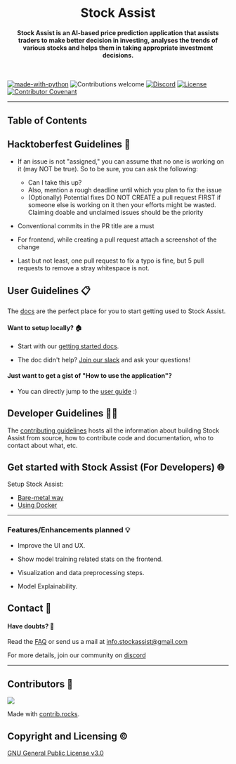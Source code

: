 <p align=center>
  <h1 align=center> Stock Assist </h1>
</p>

<div align=center>
  <h4>Stock Assist is an AI-based price prediction application that assists traders to make better decision in investing, analyses the trends of various stocks and helps them in taking appropriate investment decisions.</h4>
</div>  
<br/>

[![made-with-python](https://img.shields.io/badge/Made%20with-Python-1f425f.svg)](https://www.python.org/)
![Contributions welcome](https://img.shields.io/badge/contributions-welcome-orange.svg)
[![Discord](https://img.shields.io/badge/Join%20Our%20Community-Discord-purple)](#todo)
[![License](https://img.shields.io/badge/License-MIT-blue.svg)](https://img.shields.io/badge/License-MIT-blue.svg)
[![Contributor Covenant](https://img.shields.io/badge/Contributor%20Covenant-2.0-4baaaa.svg)](CODE_OF_CONDUCT.md)

<hr/>

## Table of Contents

## Hacktoberfest Guidelines 📝

- If an issue is not "assigned," you can assume that no one is working on it (may NOT be true). So to be sure, you can ask the following:

  - Can I take this up?
  - Also, mention a rough deadline until which you plan to fix the issue
  - (Optionally) Potential fixes
    DO NOT CREATE a pull request FIRST if someone else is working on it then your efforts might be wasted. Claiming doable and unclaimed issues should be the priority

- Conventional commits in the PR title are a must

- For frontend, while creating a pull request attach a screenshot of the change

- Last but not least, one pull request to fix a typo is fine, but 5 pull requests to remove a stray whitespace is not.

## User Guidelines 📋

The [docs](#todo) are the perfect place for you to start getting used to Stock Assist.

#### Want to setup locally? 🏠

- Start with our [getting started docs](#todo).

- The doc didn't help? [Join our slack](#todo) and ask your questions!

#### Just want to get a gist of "How to use the application"?

- You can directly jump to the [user guide](#todo) :)

## Developer Guidelines 👩‍💻

The [contributing guidelines](https://github.com/techonerd/stock-assist/blob/main/CONTRIBUTIONS.md) hosts all the information about building Stock Assist from source, how to contribute code and documentation, who to contact about what, etc.

## Get started with Stock Assist (For Developers) 🌐

Setup Stock Assist:

- [Bare-metal way](#todo)
- [Using Docker](#todo)

---

### Features/Enhancements planned 💡

- Improve the UI and UX.

- Show model training related stats on the frontend.

- Visualization and data preprocessing steps.

- Model Explainability.

## Contact 📧

#### Have doubts? 💬

Read the [FAQ](#todo) or send us a mail at info.stockassist@gmail.com

For more details, join our community on [discord](#todo)

---

## Contributors 💯

<a href="https://github.com/techonerd/stock-assist/graphs/contributors">
  <img src="https://contrib.rocks/image?repo=techonerd/stock-assist" />
</a>

Made with [contrib.rocks](https://contrib.rocks).

## Copyright and Licensing ©

[GNU General Public License v3.0](https://github.com/techonerd/stock-assist/blob/main/LICENSE)
